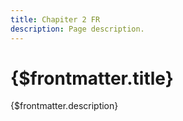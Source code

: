 ```yaml
---
title: Chapiter 2 FR
description: Page description.
---
```


# {$frontmatter.title}

{$frontmatter.description}
